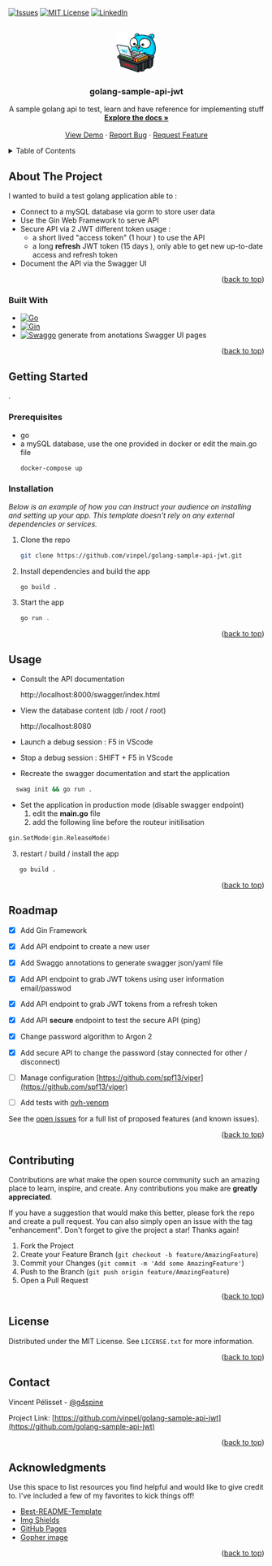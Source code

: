 <!-- Improved compatibility of back to top link: See: https://github.com/vinpel/golang-sample-api-jwt/pull/73 -->
<a name="readme-top"></a>
<!--
*** Thanks for checking out the Best-README-Template. If you have a suggestion
*** that would make this better, please fork the repo and create a pull request
*** or simply open an issue with the tag "enhancement".
*** Don't forget to give the project a star!
*** Thanks again! Now go create something AMAZING! :D
-->



<!-- PROJECT SHIELDS -->
<!--
*** I'm using markdown "reference style" links for readability.
*** Reference links are enclosed in brackets [ ] instead of parentheses ( ).
*** See the bottom of this document for the declaration of the reference variables
*** for contributors-url, forks-url, etc. This is an optional, concise syntax you may use.
*** https://www.markdownguide.org/basic-syntax/#reference-style-links
-->

[![Issues][issues-shield]][issues-url]
[![MIT License][license-shield]][license-url]
[![LinkedIn][linkedin-shield]][linkedin-url]



<!-- PROJECT LOGO -->
<br />
<div align="center">
  <a href="https://github.com/vinpel/golang-sample-api-jwt">
    <img src="docs/images/gopher.png" alt="Logo" width="80" height="80">
  </a>

  <h3 align="center">golang-sample-api-jwt</h3>

  <p align="center">
    A sample golang api to test, learn and have reference for implementing stuff
    <br />
    <a href="https://github.com/vinpel/golang-sample-api-jwt"><strong>Explore the docs »</strong></a>
    <br />
    <br />
    <a href="https://github.com/vinpel/golang-sample-api-jwt">View Demo</a>
    ·
    <a href="https://github.com/vinpel/golang-sample-api-jwt/issues">Report Bug</a>
    ·
    <a href="https://github.com/vinpel/golang-sample-api-jwt/issues">Request Feature</a>
  </p>
</div>



<!-- TABLE OF CONTENTS -->
<details>
  <summary>Table of Contents</summary>
  <ol>
    <li>
      <a href="#about-the-project">About The Project</a>
      <ul>
        <li><a href="#built-with">Built With</a></li>
      </ul>
    </li>
    <li>
      <a href="#getting-started">Getting Started</a>
      <ul>
        <li><a href="#prerequisites">Prerequisites</a></li>
        <li><a href="#installation">Installation</a></li>
      </ul>
    </li>
    <li><a href="#usage">Usage</a></li>
    <li><a href="#roadmap">Roadmap</a></li>
    <li><a href="#contributing">Contributing</a></li>
    <li><a href="#license">License</a></li>
    <li><a href="#contact">Contact</a></li>
    <li><a href="#acknowledgments">Acknowledgments</a></li>
  </ol>
</details>



<!-- ABOUT THE PROJECT -->
## About The Project



I wanted to build a test golang application able to :
 * Connect to a mySQL database via gorm to store user data
 * Use the Gin Web Framework to serve API
 * Secure API via 2 JWT different token usage :
    * a short lived "access token" (1 hour ) to use the API
    * a long **refresh**  JWT token (15 days ), only able to get new up-to-date access and refresh token
 * Document the API via the Swagger UI


<p align="right">(<a href="#readme-top">back to top</a>)</p>



### Built With



* [![Go][Go-badge]][Go-url]
* [![Gin][Gin-badge]][Gin-url]
* [![Swaggo][Swaggo-badge]][Swaggo-url] generate from anotations Swagger UI pages


<p align="right">(<a href="#readme-top">back to top</a>)</p>



<!-- GETTING STARTED -->
## Getting Started
.

### Prerequisites


* go
* a mySQL database, use the one provided in docker or edit the main.go file
  ```sh
  docker-compose up
  ```

### Installation

_Below is an example of how you can instruct your audience on installing and setting up your app. This template doesn't rely on any external dependencies or services._


1. Clone the repo
   ```sh
   git clone https://github.com/vinpel/golang-sample-api-jwt.git
   ```
2. Install dependencies and build the app
   ```sh
   go build .
   ```
4. Start the app
   ```js
   go run .
   ```

<p align="right">(<a href="#readme-top">back to top</a>)</p>



<!-- USAGE EXAMPLES -->
## Usage

* Consult the API documentation
   
   http://localhost:8000/swagger/index.html

* View the database content (db / root / root)
   
   http://localhost:8080

* Launch a debug session : F5 in VScode

* Stop a debug session : SHIFT + F5 in VScode

* Recreate the swagger documentation and start the application
```sh
  swag init && go run .
```

* Set the application in production mode (disable swagger endpoint)
   1. edit  the **main.go** file
   2. add the following line before the routeur initilisation

```go
gin.SetMode(gin.ReleaseMode)

```
   3. restart / build / install the app
```sh
   go build .
```

<p align="right">(<a href="#readme-top">back to top</a>)</p>



<!-- ROADMAP -->
## Roadmap

- [x] Add Gin Framework
- [x] Add API endpoint to create a new user
- [x] Add Swaggo annotations to generate swagger json/yaml file
- [x] Add API endpoint to grab JWT tokens using user information email/passwod
- [x] Add API endpoint to grab JWT tokens from a refresh token
- [x] Add API **secure** endpoint to test the secure API (ping)
- [x] Change password algorithm to Argon 2 
- [X] Add secure API to change the password (stay connected for other / disconnect)
- [ ] Manage configuration  [https://github.com/spf13/viper](https://github.com/spf13/viper)
- [ ] Add tests with [ovh-venom](https://github.com/ovh/venom)


See the [open issues](https://github.com/vinpel/golang-sample-api-jwt/issues) for a full list of proposed features (and known issues).

<p align="right">(<a href="#readme-top">back to top</a>)</p>



<!-- CONTRIBUTING -->
## Contributing

Contributions are what make the open source community such an amazing place to learn, inspire, and create. Any contributions you make are **greatly appreciated**.

If you have a suggestion that would make this better, please fork the repo and create a pull request. You can also simply open an issue with the tag "enhancement".
Don't forget to give the project a star! Thanks again!

1. Fork the Project
2. Create your Feature Branch (`git checkout -b feature/AmazingFeature`)
3. Commit your Changes (`git commit -m 'Add some AmazingFeature'`)
4. Push to the Branch (`git push origin feature/AmazingFeature`)
5. Open a Pull Request

<p align="right">(<a href="#readme-top">back to top</a>)</p>



<!-- LICENSE -->
## License

Distributed under the MIT License. See `LICENSE.txt` for more information.

<p align="right">(<a href="#readme-top">back to top</a>)</p>



<!-- CONTACT -->
## Contact

Vincent Pélisset - [@g4spine](https://twitter.com/g4spine) 

Project Link: [https://github.com/vinpel/golang-sample-api-jwt](https://github.com/golang-sample-api-jwt)

<p align="right">(<a href="#readme-top">back to top</a>)</p>



<!-- ACKNOWLEDGMENTS -->
## Acknowledgments

Use this space to list resources you find helpful and would like to give credit to. I've included a few of my favorites to kick things off!

* [Best-README-Template](https://github.com/vinpel/golang-sample-api-jwt)
* [Img Shields](https://shields.io)
* [GitHub Pages](https://pages.github.com)
* [Gopher image](https://dribbble.com/shots/18090283-Gopher-with-Laptop)

<p align="right">(<a href="#readme-top">back to top</a>)</p>


<!-- MARKDOWN LINKS & IMAGES -->
<!-- https://www.markdownguide.org/basic-syntax/#reference-style-links -->
[issues-shield]: https://img.shields.io/github/issues/vinpel/golang-sample-api-jwt.svg?style=for-the-badge
[issues-url]: https://github.com/vinpel/golang-sample-api-jwt/issues
[license-shield]: https://img.shields.io/github/license/vinpel/golang-sample-api-jwt.svg?style=for-the-badge
[license-url]: https://github.com/vinpel/golang-sample-api-jwt/blob/master/LICENSE.txt
[linkedin-shield]: https://img.shields.io/badge/-LinkedIn-black.svg?style=for-the-badge&logo=linkedin&colorB=555
[linkedin-url]: https://www.linkedin.com/in/vincent-p%C3%A9lisset/
[product-screenshot]: docs/images/product-screenshot.png

[Gin-badge]: https://img.shields.io/badge/gin-000000?style=for-the-badge&logo=coronaengine&logoColor=white
[Go-url]: https://go.dev
[Go-badge]: https://img.shields.io/badge/go-02DBFF?style=for-the-badge&logo=go&logoColor=black
[Gin-url]: https://github.com/gin-gonic/gin/
[Swaggo-badge]: https://img.shields.io/badge/Swaggo-EBEBC4?style=for-the-badge&logo=Swagger&logoColor=grey
[Swaggo-url]: https://github.com/swaggo/swag

